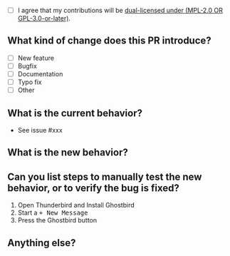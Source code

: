 

* [ ] I agree that my contributions will be [dual-licensed under (MPL-2.0 OR GPL-3.0-or-later)](https://github.com/exteditor/ghostbird/blob/main/LICENSE).

## What kind of change does this PR introduce?

- [ ] New feature
- [ ] Bugfix
- [ ] Documentation
- [ ] Typo fix
- [ ] Other

## What is the current behavior?

- See issue #xxx

## What is the new behavior?



## Can you list steps to manually test the new behavior, or to verify the bug is fixed?

1. Open Thunderbird and Install Ghostbird
1. Start a <kbd>+ New Message</kbd>
1. Press the Ghostbird button

## Anything else?
